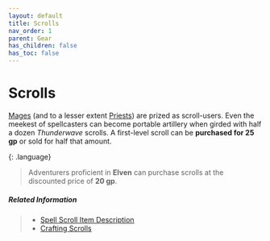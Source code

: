 ```yaml
---
layout: default
title: Scrolls
nav_order: 1
parent: Gear
has_children: false
has_toc: false
---
```


# Scrolls

[Mages](../character_creation/class/wizard) (and to a lesser extent [Priests](../character_creation/class/cleric)) are prized as scroll-users. Even the meekest of spellcasters can become portable artillery when girded with half a dozen *Thunderwave* scrolls. A first-level scroll can be **purchased for 25 gp** or sold for half that amount.

{: .language}
> Adventurers proficient in **Elven** can purchase scrolls at the discounted price of **20 gp**.

##### Related Information

> * [Spell Scroll Item Description](../../data/items/spell_scroll)
> * [Crafting Scrolls](../../data/downtime_activities/scribe_scrolls)
